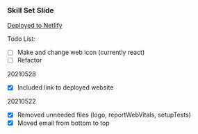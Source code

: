 ### Skill Set Slide

[Deployed to Netlify](https://mlanada-skillset.netlify.app/)

Todo List:
- [ ] Make and change web icon (currently react)
- [ ] Refactor

20210528
- [x] Included link to deployed website

20210522
- [x] Removed unneeded files (logo, reportWebVitals, setupTests)
- [x] Moved email from bottom to top
